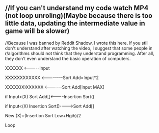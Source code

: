 //If you can't understand my code watch MP4 (not loop unroling)(Maybe because there is too little data, updating the intermediate value in game will be slower)
-------------------
//Because I was banned by Reddit Shadow, I wrote this here. If you still don't understand after watching the video, I suggest that some people in r/algorithms should not think that they understand programming. After all, they don't even understand the basic operation of computers.

XXXXXX <-----Input

XXXXXXXXXXXX <--------Sort Add=Input*2

XXXXX(X)XXXXXX <------Sort Add[Input MAX]

if Input>(X) Sort Add[]<----Insertion Sort() 

if Input<(X) Insertion Sort()---->Sort Add[] 

New (X)=(Insertion Sort Low+Hgih)/2

Loop
